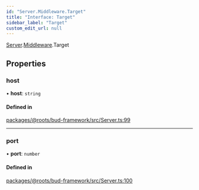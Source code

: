 ```yaml
---
id: "Server.Middleware.Target"
title: "Interface: Target"
sidebar_label: "Target"
custom_edit_url: null
---
```


[Server](../namespaces/Server.md).[Middleware](../namespaces/Server.Middleware.md).Target

## Properties

### host

• **host**: `string`

#### Defined in

[packages/@roots/bud-framework/src/Server.ts:99](https://github.com/roots/bud/blob/add6758eb/packages/@roots/bud-framework/src/Server.ts#L99)

___

### port

• **port**: `number`

#### Defined in

[packages/@roots/bud-framework/src/Server.ts:100](https://github.com/roots/bud/blob/add6758eb/packages/@roots/bud-framework/src/Server.ts#L100)
